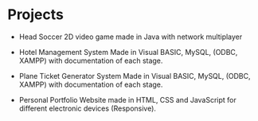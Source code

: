 # Projects

- Head Soccer
2D video game made in Java with network multiplayer

- Hotel Management System
Made in Visual BASIC, MySQL, (ODBC, XAMPP) with documentation of each stage.

- Plane Ticket Generator System
Made in Visual BASIC, MySQL, (ODBC, XAMPP) with documentation of each stage.

- Personal Portfolio
Website made in HTML, CSS and JavaScript for different electronic devices (Responsive).
